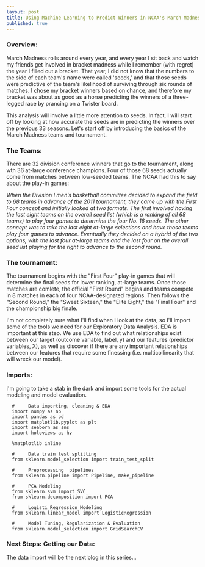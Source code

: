 ```yaml
---
layout: post
title: Using Machine Learning to Predict Winners in NCAA's March Madness - Part 1 - Overview
published: true
---
```


### Overview:

March Madness rolls around every year, and every year I sit back and watch my friends get involved in bracket madness while I remember (with regret) the year I filled out a bracket. That year, I did not know that the numbers to the side of each team's name were called 'seeds,' and that those seeds were predictive of the team's likelihood of surviving through six rounds of matches. I chose my bracket winners based on chance, and therefore my bracket was about as good as a horse predicting the winners of a three-legged race by prancing on a Twister board.

This analysis will involve a little more attention to seeds. In fact, I will start off by looking at how accurate the seeds are in predicting the winners over the previous 33 seasons. Let's start off by introducing the basics of the March Madness teams and tournament.


### The Teams:
There are 32 division conference winners that go to the tournament, along wth 36 at-large conference champions. Four of those 68 seeds actually come from matches between low-seeded teams. The NCAA had this to say about the play-in games:

*When the Division I men’s basketball committee decided to expand the field to 68 teams in advance of the 2011 tournament, they came up with the First Four concept and initially looked at two formats.
The first involved having the last eight teams on the overall seed list (which is a ranking of all 68 teams) to play four games to determine the four No. 16 seeds. The other concept was to take the last eight at-large selections and have those teams play four games to advance.
Eventually they decided on a hybrid of the two options, with the last four at-large teams and the last four on the overall seed list playing for the right to advance to the second round.*

### The tournament:

The tournament begins with the "First Four" play-in games that will determine the final seeds for lower ranking, at-large teams. Once those matches are comlete, the official "First Round" begins and teams compete in 8 matches in each of four NCAA-designated regions. Then follows the "Second Round," the "Sweet Sixteen," the "Elite Eight," the "Final Four" and the championship big finale.

I'm not completely sure what I'll find when I look at the data, so I'll import some of the tools we need for our Exploratory Data Analysis. EDA is important at this step. We use EDA to find out what relationships exist between our target (outcome variable, label, y) and our features (predictor variables, X), as well as discover if there are any important relationships between our features that require some finessing (i.e. multicollinearity that will wreck our model).  

### Imports:

I'm going to take a stab in the dark and import some tools for the actual modeling and model evaluation. 

      # 	Data importing, cleaning & EDA
      import numpy as np
      import pandas as pd
      import matplotlib.pyplot as plt
      import seaborn as sns
      import holoviews as hv
      
      %matplotlib inline

      # 	Data train test splitting
      from sklearn.model_selection import train_test_split
      
      # 	Preprocessing  pipelines
      from sklearn.pipeline import Pipeline, make_pipeline
      
      # 	PCA Modeling
      from sklearn.svm import SVC
      from sklearn.decomposition import PCA
      
      # 	Logisti Regression Modeling
      from sklearn.linear_model import LogisticRegression
      
      # 	Model Tuning, Regularization & Evaluation
      from sklearn.model_selection import GridSearchCV

### Next Steps: Getting our Data:

The data import will be the next blog in this series...
